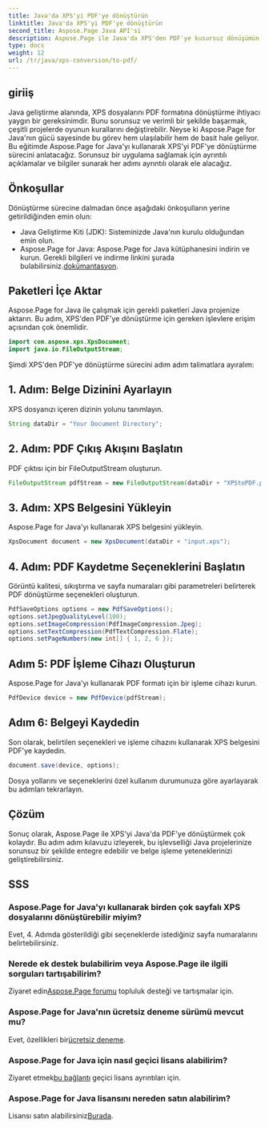 ```yaml
---
title: Java'da XPS'yi PDF'ye dönüştürün
linktitle: Java'da XPS'yi PDF'ye dönüştürün
second_title: Aspose.Page Java API'si
description: Aspose.Page ile Java'da XPS'den PDF'ye kusursuz dönüşümün kilidini açın. Verimli ve hassas belge işleme için adım adım kılavuzumuzu izleyin.
type: docs
weight: 12
url: /tr/java/xps-conversion/to-pdf/
---
```

## giriiş
Java geliştirme alanında, XPS dosyalarını PDF formatına dönüştürme ihtiyacı yaygın bir gereksinimdir. Bunu sorunsuz ve verimli bir şekilde başarmak, çeşitli projelerde oyunun kurallarını değiştirebilir. Neyse ki Aspose.Page for Java'nın gücü sayesinde bu görev hem ulaşılabilir hem de basit hale geliyor.
Bu eğitimde Aspose.Page for Java'yı kullanarak XPS'yi PDF'ye dönüştürme sürecini anlatacağız. Sorunsuz bir uygulama sağlamak için ayrıntılı açıklamalar ve bilgiler sunarak her adımı ayrıntılı olarak ele alacağız.
## Önkoşullar
Dönüştürme sürecine dalmadan önce aşağıdaki önkoşulların yerine getirildiğinden emin olun:
- Java Geliştirme Kiti (JDK): Sisteminizde Java'nın kurulu olduğundan emin olun.
-  Aspose.Page for Java: Aspose.Page for Java kütüphanesini indirin ve kurun. Gerekli bilgileri ve indirme linkini şurada bulabilirsiniz.[dokümantasyon](https://reference.aspose.com/page/java/).
## Paketleri İçe Aktar
Aspose.Page for Java ile çalışmak için gerekli paketleri Java projenize aktarın. Bu adım, XPS'den PDF'ye dönüştürme için gereken işlevlere erişim açısından çok önemlidir.
```java
import com.aspose.xps.XpsDocument;
import java.io.FileOutputStream;
```
Şimdi XPS'den PDF'ye dönüştürme sürecini adım adım talimatlara ayıralım:
## 1. Adım: Belge Dizinini Ayarlayın
XPS dosyanızı içeren dizinin yolunu tanımlayın.
```java
String dataDir = "Your Document Directory";
```
## 2. Adım: PDF Çıkış Akışını Başlatın
PDF çıktısı için bir FileOutputStream oluşturun.
```java
FileOutputStream pdfStream = new FileOutputStream(dataDir + "XPStoPDF.pdf");
```
## 3. Adım: XPS Belgesini Yükleyin
Aspose.Page for Java'yı kullanarak XPS belgesini yükleyin.
```java
XpsDocument document = new XpsDocument(dataDir + "input.xps");
```
## 4. Adım: PDF Kaydetme Seçeneklerini Başlatın
Görüntü kalitesi, sıkıştırma ve sayfa numaraları gibi parametreleri belirterek PDF dönüştürme seçenekleri oluşturun.
```java
PdfSaveOptions options = new PdfSaveOptions();
options.setJpegQualityLevel(100);
options.setImageCompression(PdfImageCompression.Jpeg);
options.setTextCompression(PdfTextCompression.Flate);
options.setPageNumbers(new int[] { 1, 2, 6 });
```
## Adım 5: PDF İşleme Cihazı Oluşturun
Aspose.Page for Java'yı kullanarak PDF formatı için bir işleme cihazı kurun.
```java
PdfDevice device = new PdfDevice(pdfStream);
```
## Adım 6: Belgeyi Kaydedin
Son olarak, belirtilen seçenekleri ve işleme cihazını kullanarak XPS belgesini PDF'ye kaydedin.
```java
document.save(device, options);
```
Dosya yollarını ve seçeneklerini özel kullanım durumunuza göre ayarlayarak bu adımları tekrarlayın.
## Çözüm
Sonuç olarak, Aspose.Page ile XPS'yi Java'da PDF'ye dönüştürmek çok kolaydır. Bu adım adım kılavuzu izleyerek, bu işlevselliği Java projelerinize sorunsuz bir şekilde entegre edebilir ve belge işleme yeteneklerinizi geliştirebilirsiniz.

## SSS
### Aspose.Page for Java'yı kullanarak birden çok sayfalı XPS dosyalarını dönüştürebilir miyim?
Evet, 4. Adımda gösterildiği gibi seçeneklerde istediğiniz sayfa numaralarını belirtebilirsiniz.
### Nerede ek destek bulabilirim veya Aspose.Page ile ilgili sorguları tartışabilirim?
 Ziyaret edin[Aspose.Page forumu](https://forum.aspose.com/c/page/39) topluluk desteği ve tartışmalar için.
### Aspose.Page for Java'nın ücretsiz deneme sürümü mevcut mu?
 Evet, özellikleri bir[ücretsiz deneme](https://releases.aspose.com/).
### Aspose.Page for Java için nasıl geçici lisans alabilirim?
 Ziyaret etmek[bu bağlantı](https://purchase.aspose.com/temporary-license/) geçici lisans ayrıntıları için.
### Aspose.Page for Java lisansını nereden satın alabilirim?
 Lisansı satın alabilirsiniz[Burada](https://purchase.aspose.com/buy).